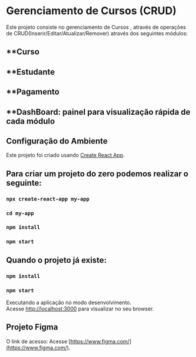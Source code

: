 # Gerenciamento de Cursos (CRUD)

Este projeto consiste no gerenciamento de Cursos , através de operações de CRUD(Inserir/Editar/Atualizar/Remover) através dos seguintes módulos:
## **Curso
## **Estudante
## **Pagamento
## **DashBoard: painel para visualização rápida de cada módulo


## Configuração do Ambiente

Este projeto foi criado usando [Create React App](https://react.dev/learn/start-a-new-react-project).

## Para criar um projeto do zero podemos realizar o seguinte:

### `npx create-react-app my-app`

### `cd my-app`

### `npm install`

### `npm start`

## Quando o projeto já existe:

### `npm install`

### `npm start`


Executando a aplicação no modo desenvolvimento.\
Acesse [http://localhost:3000](http://localhost:3000) para visualizar no seu browser.

## Projeto Figma 

O link de acesso:
Acesse [https://www.figma.com/](https://www.figma.com/).